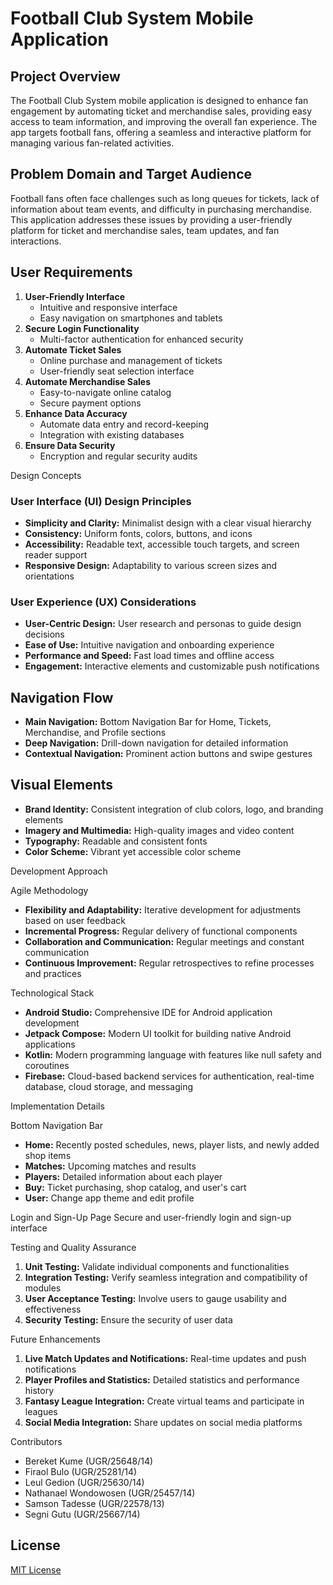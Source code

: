 # Football Club System Mobile Application

## Project Overview
The Football Club System mobile application is designed to enhance fan engagement by automating ticket and merchandise sales, providing easy access to team information, and improving the overall fan experience. The app targets football fans, offering a seamless and interactive platform for managing various fan-related activities.

## Problem Domain and Target Audience
Football fans often face challenges such as long queues for tickets, lack of information about team events, and difficulty in purchasing merchandise. This application addresses these issues by providing a user-friendly platform for ticket and merchandise sales, team updates, and fan interactions.

## User Requirements

1. **User-Friendly Interface**
   - Intuitive and responsive interface
   - Easy navigation on smartphones and tablets
2. **Secure Login Functionality**
   - Multi-factor authentication for enhanced security
3. **Automate Ticket Sales**
   - Online purchase and management of tickets
   - User-friendly seat selection interface
4. **Automate Merchandise Sales**
   - Easy-to-navigate online catalog
   - Secure payment options
5. **Enhance Data Accuracy**
   - Automate data entry and record-keeping
   - Integration with existing databases
6. **Ensure Data Security**
   - Encryption and regular security audits

 Design Concepts

### User Interface (UI) Design Principles
- **Simplicity and Clarity:** Minimalist design with a clear visual hierarchy
- **Consistency:** Uniform fonts, colors, buttons, and icons
- **Accessibility:** Readable text, accessible touch targets, and screen reader support
- **Responsive Design:** Adaptability to various screen sizes and orientations

### User Experience (UX) Considerations
- **User-Centric Design:** User research and personas to guide design decisions
- **Ease of Use:** Intuitive navigation and onboarding experience
- **Performance and Speed:** Fast load times and offline access
- **Engagement:** Interactive elements and customizable push notifications

## Navigation Flow
- **Main Navigation:** Bottom Navigation Bar for Home, Tickets, Merchandise, and Profile sections
- **Deep Navigation:** Drill-down navigation for detailed information
- **Contextual Navigation:** Prominent action buttons and swipe gestures

## Visual Elements
- **Brand Identity:** Consistent integration of club colors, logo, and branding elements
- **Imagery and Multimedia:** High-quality images and video content
- **Typography:** Readable and consistent fonts
- **Color Scheme:** Vibrant yet accessible color scheme

 Development Approach

 Agile Methodology
- **Flexibility and Adaptability:** Iterative development for adjustments based on user feedback
- **Incremental Progress:** Regular delivery of functional components
- **Collaboration and Communication:** Regular meetings and constant communication
- **Continuous Improvement:** Regular retrospectives to refine processes and practices

 Technological Stack
- **Android Studio:** Comprehensive IDE for Android application development
- **Jetpack Compose:** Modern UI toolkit for building native Android applications
- **Kotlin:** Modern programming language with features like null safety and coroutines
- **Firebase:** Cloud-based backend services for authentication, real-time database, cloud storage, and messaging

 Implementation Details

 Bottom Navigation Bar
- **Home:** Recently posted schedules, news, player lists, and newly added shop items
- **Matches:** Upcoming matches and results
- **Players:** Detailed information about each player
- **Buy:** Ticket purchasing, shop catalog, and user's cart
- **User:** Change app theme and edit profile

 Login and Sign-Up Page
Secure and user-friendly login and sign-up interface

 Testing and Quality Assurance
1. **Unit Testing:** Validate individual components and functionalities
2. **Integration Testing:** Verify seamless integration and compatibility of modules
3. **User Acceptance Testing:** Involve users to gauge usability and effectiveness
4. **Security Testing:** Ensure the security of user data

 Future Enhancements
1. **Live Match Updates and Notifications:** Real-time updates and push notifications
2. **Player Profiles and Statistics:** Detailed statistics and performance history
3. **Fantasy League Integration:** Create virtual teams and participate in leagues
4. **Social Media Integration:** Share updates on social media platforms

 Contributors
- Bereket Kume (UGR/25648/14)
- Firaol Bulo (UGR/25281/14)
- Leul Gedion (UGR/25630/14)
- Nathanael Wondowosen (UGR/25457/14)
- Samson Tadesse (UGR/22578/13)
- Segni Gutu (UGR/25667/14)

## License
[MIT License](LICENSE)
